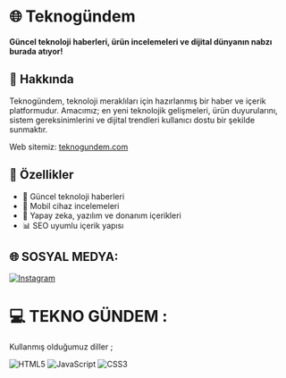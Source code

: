# 🌐 Teknogündem

**Güncel teknoloji haberleri, ürün incelemeleri ve dijital dünyanın nabzı burada atıyor!**

## 📣 Hakkında

Teknogündem, teknoloji meraklıları için hazırlanmış bir haber ve içerik platformudur. Amacımız; en yeni teknolojik gelişmeleri, ürün duyurularını, sistem gereksinimlerini ve dijital trendleri kullanıcı dostu bir şekilde sunmaktır.

Web sitemiz: [teknogundem.com](https://www.teknogundem.com/)

## 🚀 Özellikler

- 📰 Güncel teknoloji haberleri
- 📱 Mobil cihaz incelemeleri
- 🧠 Yapay zeka, yazılım ve donanım içerikleri
- 📊 SEO uyumlu içerik yapısı


## 🌐 SOSYAL MEDYA:
[![Instagram](https://img.shields.io/badge/Instagram-%23E4405F.svg?logo=Instagram&logoColor=white)](https://instagram.com/nusrettemizyurekk) 

# 💻 TEKNO GÜNDEM :

Kullanmış olduğumuz  diller ;

![HTML5](https://img.shields.io/badge/html5-%23E34F26.svg?style=for-the-badge&logo=html5&logoColor=white) ![JavaScript](https://img.shields.io/badge/javascript-%23323330.svg?style=for-the-badge&logo=javascript&logoColor=%23F7DF1E) ![CSS3](https://img.shields.io/badge/css3-%231572B6.svg?style=for-the-badge&logo=css3&logoColor=white)


<!-- Proudly created with GPRM ( https://gprm.itsvg.in ) -->
